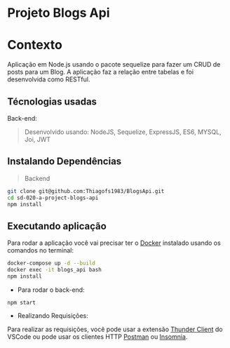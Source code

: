 # Projeto Blogs Api

# Contexto
 Aplicação em Node.js usando o pacote sequelize para fazer um CRUD de posts para um Blog. A aplicação faz a relação entre tabelas e foi desenvolvida como RESTful. 

## Técnologias usadas

Back-end:
> Desenvolvido usando: NodeJS, Sequelize, ExpressJS, ES6, MYSQL, Joi, JWT


## Instalando Dependências

> Backend
```bash
git clone git@github.com:Thiagofs1983/BlogsApi.git
cd sd-020-a-project-blogs-api 
npm install
``` 

## Executando aplicação

Para rodar a aplicação você vai precisar ter o [Docker](https://docs.docker.com/engine/install/ubuntu/) instalado usando os comandos no terminal:
```bash
docker-compose up -d --build
docker exec -it blogs_api bash
npm install
```

* Para rodar o back-end:

```
npm start
```

* Realizando Requisições:

Para realizar as requisições, você pode usar a extensão [Thunder Client](https://www.thunderclient.com/) do VSCode ou pode usar os clientes HTTP [Postman](https://www.postman.com/) ou [Insomnia](https://insomnia.rest/).
